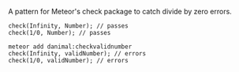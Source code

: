 A pattern for Meteor's check package to catch divide by zero errors.

    check(Infinity, Number); // passes
    check(1/0, Number); // passes

    meteor add danimal:checkvalidnumber
    check(Infinity, validNumber); // errors
    check(1/0, validNumber); // errors
